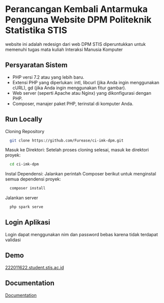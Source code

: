 # Perancangan Kembali Antarmuka Pengguna Website DPM Politeknik Statistika STIS

website ini adalah redesign dari web DPM STIS diperuntukkan untuk memenuhi tugas mata kuliah Interaksi Manusia Komputer

## Persyaratan Sistem

- PHP versi 7.2 atau yang lebih baru.
- Extensi PHP yang diperlukan: intl, libcurl (jika Anda ingin menggunakan cURL), gd (jika Anda ingin menggunakan fitur gambar).
- Web server (seperti Apache atau Nginx) yang dikonfigurasi dengan PHP.
- Composer, manajer paket PHP, terinstal di komputer Anda.

## Run Locally

Cloning Repository

```bash
  git clone https://github.com/Furease/ci-imk-dpm.git
```

Masuk ke Direktori: Setelah proses cloning selesai, masuk ke direktori proyek:

```bash
  cd ci-imk-dpm
```

Instal Dependensi: Jalankan perintah Composer berikut untuk menginstal semua dependensi proyek:

```bash
  composer install
```

Jalankan server

```bash
  php spark serve
```

## Login Aplikasi

Login dapat menggunakan nim dan password bebas karena tidak terdapat validasi

## Demo

[222011622.student.stis.ac.id](https://222011622.student.stis.ac.id)

## Documentation

[Documentation](https://linktodocumentation)
